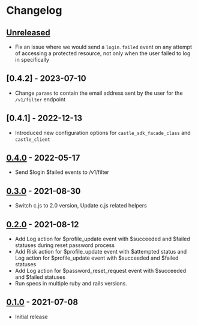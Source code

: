 # Changelog

## [Unreleased][main]

- Fix an issue where we would send a `login.failed` event on any attempt of accessing a protected resource, not only when the user failed to log in specifically

## [0.4.2] - 2023-07-10
- Change `params` to contain the email address sent by the user for the `/v1/filter` endpoint

## [0.4.1] - 2022-12-13
- Introduced new configuration options for `castle_sdk_facade_class` and `castle_client`

## [0.4.0] - 2022-05-17
-  Send $login $failed events to /v1/filter

## [0.3.0] - 2021-08-30

- Switch c.js to 2.0 version, Update c.js related helpers

## [0.2.0] - 2021-08-12

- Add Log action for $profile_update event with $succeeded and $failed statuses during reset password process
- Add Risk action for $profile_update event with $attempted status and Log action for $profile_update event with $succeeded and $failed statuses
- Add Log action for $password_reset_request event with $succeeded and $failed statuses
- Run specs in multiple ruby and rails versions.

## [0.1.0] - 2021-07-08

- Initial release

[main]: https://github.com/castle/castle_devise/compare/v0.4.0...HEAD
[0.4.0]: https://github.com/castle/castle_devise/compare/v0.3.0...v0.4.0
[0.3.0]: https://github.com/castle/castle_devise/compare/v0.2.0...v0.3.0
[0.2.0]: https://github.com/castle/castle_devise/compare/v0.1.0...v0.2.0
[0.1.0]: https://github.com/castle/castle_devise/releases/tag/v0.1.0

